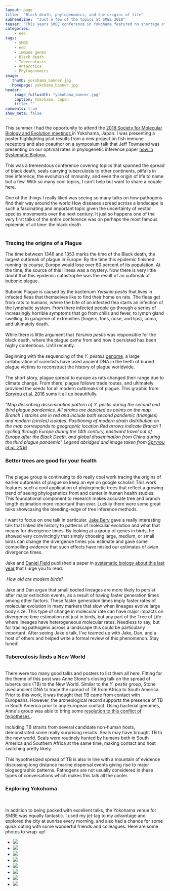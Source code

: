 ```yaml
---
layout: page
title:  "Black death, phylogenomics, and the origins of life"
subheadline:  "Just a few of the topics at SMBE 2018"
teaser: "This years SMBE conference in Yokohama featured no shortage of amazing talks and posters!"
categories:
    - eeb
tags:
    - SMBE
    - eeb
    - immune genes
    - Black death
    - Tuberculosis
    - Antarctica
    - Phylogenomics
image:
   thumb: yokohama_banner.jpg
   homepage: yokohama_banner.jpg
header: 
    image_fullwidth: "yokohama_banner.jpg"
    caption: Yokohama, Japan
    title: ""
comments: true
show_meta: false
---
```


This summer I had the opportunity to attend the <a href='https://www.smbe.org/smbe/'>2018 Society for Molecular Biology and Evolution meetings </a> in Yokohama, Japan. I was presenting a poster highlighting pilot results from a new project on fish immune receptors and also coauthor on a symposium talk that Jeff Townsend was presenting on our optimal rates in phylogenetic inference paper <a href='https://academic.oup.com/sysbio/advance-article-abstract/doi/10.1093/sysbio/syy047/5043533'> now in Systematic Biology. </a> 
<br>
<br>
This was a tremendous conference covering topics that spanned the spread of black death, seals carrying tuberculosis to other continents, pitfalls in tree inference, the evolution of immunity, and even the origin of life to name but a few. With so many cool topics, I can't help but want to share a couple here.
<br>
<br>
One of the things I really liked was seeing so many talks on how pathogens find their way around the world.How diseases spread across a landscape is such a fascinating and important topic given the uncertainty of vector species movements over the next century. It just so happens one of the very first talks of the entire conference was on perhaps the most famous epidemic of all time: the black death.
<br>
<br>
<h3> Tracing the origins of a Plague </h3>
The time between 1346 and 1353 marks the time of the Black death, the largest outbreak of plague in Europe. By the time this epidemic finished running its course, Europe would lose over 60 percent of its population. At the time, the source of this illness was a mystery. Now there is very little doubt that this epidemic catastrophe was the result of an outbreak of bubonic plague. 
<br>
<br>
Bubonic Plague is caused by the bacterium <i>Yersinia pestis</i> that lives in infected fleas that themselves like to find their home on rats. The fleas get from rats to humans, where the bite of an infected flea starts an infection of the lymphatic system. From there infected people go through a series of increasingly horrible symptoms that go from chills and fever, to lymph gland swelling, to gangrene of extremities (fingers, toes, nose, and lips), coma, and ultimately death.  
<br> 
<br>
While there is little argument that <i>Yersinia pestis</i> was responsible for the black death, where the plague came from and how it persisted has been highly contentious. Until recently. 
<br>
<br>
Beginning with the sequencing of the <i>Y. pestsis</i> <a href='https://bmcgenomics.biomedcentral.com/articles/10.1186/1471-2164-16-S10-S9'>genome</a>, a large collaboration of scientists have used ancient DNA in the teeth of buried plague victims to reconstruct the history of plague worldwide.
<br> 
<br>
The short story, plague spread to europe as rats changed their range due to climate change. From there, plague follows trade routes, and ultimately provided the seeds for all modern outbreaks of plague. This graphic from <a href='https://www.sciencedirect.com/science/article/pii/S1931312816302086'>Spryrou et al. 2016</a> sums it all up beautifully.
<br> 
<br>
<img class="b30" src="http://carolinafishes.github.io/images/plague.png" alt=""><em>"Map describing   dissemination pattern of Y. pestis during the second and third plague pandemics. All strains are depicted as points on the map. Branch 1 strains are in red and include both second pandemic (triangles) and modern (circles) isolates. Positioning of modern strain distribution on the map corresponds to geographic location.Red arrows indicate Branch 1 cycling through Europe during the 14th century, eastward travel out of Europe after the Black Death, and global dissemination from China during the third plague pandemic" Legend abridged and image taken from <a href='https://www.sciencedirect.com/science/article/pii/S1931312816302086'>Spryrou et al. 2016</a> </em>

<h3> Better trees are good for your health </h3>
<br> 
The plague group is continuing to do really cool work tracing the origins of earlier outbreaks of plague so keep an eye on google scholar! This work features such a cool application of phylogenetic trees that reflect a growing trend of seeing phylogenetics front and center in human health studies. This foundational component to research makes accurate tree and branch length estimation more important than ever. Luckily there were some great talks showcasing the bleeding-edge of tree inference methods.
<br> 
<br>
I want to focus on one talk in particular. <a href='https://scholar.google.com/citations?user=cQQaGZQAAAAJ&hl=en'>Jake Berv</a> gave a really interesting talk that linked life history to patterns of molecular evolution and what that means for divergence times. By looking at a group of genes in birds, he showed very convincingly that simply choosing large, medium, or small birds can change the divergence times you estimate and gave some compelling evidence that such effects have misled our estimates of avian divergence times.
<br>
<br> 
Jake and <a href='http://danieljfield.com/Home/Home.html'>Daniel Field</a> published a paper in <a href='http://danieljfield.com/Home/Publications_files/2018%20Berv%20and%20Field%20Systematic%20Biology%20Final.pdf'> systematic biology about this last year</a> that I urge you to read. 
<br> 
<br>
<img class="b30" src="http://carolinafishes.github.io/images/bird_origins.png" alt=""><em> How old are modern birds? </em>
<br>
<br>
Jake and Dan argue that small bodied lineages are more likely to persist after major extinction events, as a result of having faster generation times among other factors. These faster generation times imply faster rates of molecular evolution in many markers that slow when lineages evolve large body size. This type of change in molecular rate can have major impacts on divergence time estimation not just in birds, but any part of the Tree of Life where lineages have heterogeneous molecular rates. Needless to say, but for tracing pathogens across a landscape this could be particularly important. After seeing Jake's talk, I've teamed up with Jake, Dan, and a host of others and helped write a formal review of this phenomenon. Stay tuned!
<br> 
<h3> Tuberculosis finds a New World </h3>
<br> 
There were too many good talks and posters to list them all here. Fitting for the theme of this post was Anne Stone's closing talk on the spread of tuberculosis (TB) to the New World. Similar to the <i>Y. pestis</i> group, Stone used ancient DNA to trace the spread of TB from Africa to South America. Prior to this work, it was thought that TB came from contact with Europeans. However, the archeological record supports the presence of TB in South America prior to any European contact. Using bacterial genomes, Anne's group was able to bring some <a href='https://www.ncbi.nlm.nih.gov/pmc/articles/PMC4550673/'>resolution to this conflict of hypotheses </a>. 
<br> 
<br>
Including TB strains from several candidate non-human hosts, demonstrated some really surprising results. Seals may have brought TB to the new world. Seals were routinely hunted by humans both in South America and Southern Africa at the same time, making contact and host switching pretty likely.  
<br> 
<br>
This hypothesized spread of TB is also in line with a mountain of evidence discussing long distance marine dispersal events giving rise to major biogeographic patterns. Pathogens are not usually considered in these types of conversations which makes this talk all the cooler.

<h3> Exploring Yokohoma </h3>
<br> 
<br>
In addition to being packed with excellent talks, the Yokohama venue for SMBE was equally fantastic. I used my jet-lag to my advantage and explored the city at sunrise every morning, and also had a chance for some quick outing with some wonderful friends and colleagues. Here are some photos to wrap-up! 
<br>
   
<ul class="clearing-thumbs small-block-grid-4" data-clearing>
  <li><a href="{{ site.url }}/images/Yokohama_01.jpg"><img  data-caption="View from a pedestrian bridge a few blocks from the convention center" class="th" src="{{ site.url }}/images/Yokohama_01_thumb.jpg"></a></li>
  <li><a href="{{ site.url }}/images/Yokohama_02.jpg"><img  data-caption="The Cup of Noodles Museum. The museum was 1 block from the convention center and this gallery shows the growth of Cup of Noodles through time. It's like a cup of noodles phylogeny! The museum is themed around the story of Momofuku Ando and is seriously one of the most uplifting museums I have ever been to. " class="th" src="{{ site.url }}/images/Yokohama_02_thumb.jpg"></a></li>
  <li><a href="{{ site.url }}/images/Yokohama_03.jpg"><img  data-caption="View of Yokohama from an adjacent hillside park" class="th" src="{{ site.url }}/images/Yokohama_03_thumb.jpg"></a></li>
  <li><a href="{{ site.url }}/images/Yokohama_04.jpg"><img  data-caption="Rose garden along the waterfront near the convention center" class="th" src="{{ site.url }}/images/Yokohama_04_thumb.jpg"></a></li>
  <li><a href="{{ site.url }}/images/Yokohama_05.jpg"><img  data-caption="Such a cool fountain. The stairs in the back go up the hill and through the middle is a water channel that looks like the back of a fish." class="th" src="{{ site.url }}/images/Yokohama_05_thumb.jpg"></a></li>
  <li><a href="{{ site.url }}/images/Yokohama_06.jpg"><img  data-caption="This looks like the scariest bathroom in the world, but all of this and a good chunk of the building are a replica of Kowloon Walled City. We filmed some 360 video in here for an immune system exhibit we are developing, so think of this image as a teaser. Also the music in this bathroom is creepy whistling sounds..." class="th" src="{{ site.url }}/images/Yokohama_06_thumb.jpg"></a></li>
  <li><a href="{{ site.url }}/images/Yokohama_07.jpg"><img  data-caption="City park near my hotel" class="th" src="{{ site.url }}/images/Yokohama_07_thumb.jpg"></a></li>
  <li><a href="{{ site.url }}/images/Yokohama_08.jpg"><img  data-caption="" class="th" src="{{ site.url }}/images/Yokohama_08_thumb.jpg"></a></li>
</ul>

 








